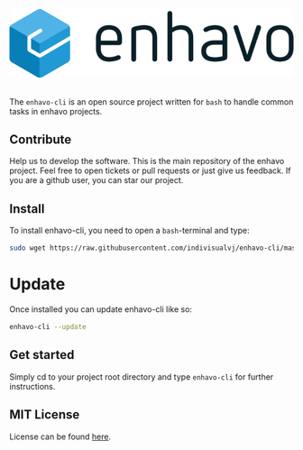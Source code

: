 ![alt text](images/enhavo.svg "enhavo")
<br/>
<br/>

The `enhavo-cli` is an open source project written for `bash` to handle common tasks in enhavo projects.


Contribute
----------

Help us to develop the software. This is the main repository of the enhavo project.
Feel free to open tickets or pull requests or just give us feedback.
If you are a github user, you can star our project.

Install
-------

To install enhavo-cli, you need to open a `bash`-terminal and type:

```bash
sudo wget https://raw.githubusercontent.com/indivisualvj/enhavo-cli/master/enhavo-cli -O /usr/local/bin/enhavo-cli && sudo chmod +x /usr/local/bin/enhavo-cli
```

# Update
Once installed you can update enhavo-cli like so:

```bash
enhavo-cli --update
```

Get started
-----------

Simply cd to your project root directory and type `enhavo-cli` for further instructions. 


MIT License
-----------

License can be found [here](https://github.com/enhavo/enhavo/blob/master/LICENSE).
